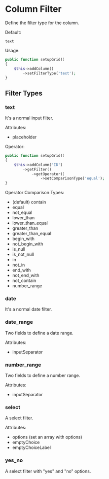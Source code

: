 # Column Filter

Define the filter type for the column.

Default:

```
text
```

Usage:

```php
public function setupGrid()
{
    $this->addColumn()
        ->setFilterType('text');
}
```


## Filter Types

### text

It's a normal input filter.

Attributes:

* placeholder

Operator:

```php
public function setupGrid()
{
    $this->addColumn('ID')
        ->getFilter()
            ->getOperator()
                ->setComparisonType('equal');
}
```

Operator Comparison Types:

* (default) contain
* equal
* not_equal
* lower_than
* lower_than_equal
* greater_than
* greater_than_equal
* begin_with
* not_begin_with
* is_null
* is_not_null
* in
* not_in
* end_with
* not_end_with
* not_contain
* number_range

### date

It's a normal date filter.

### date_range

Two fields to define a date range.

Attributes:

* inputSeparator

### number_range

Two fields to define a number range.

Attributes:

* inputSeparator

### select

A select filter.

Attributes:

* options (set an array with options)
* emptyChoice
* emptyChoiceLabel

### yes_no

A select filter with "yes" and "no" options.